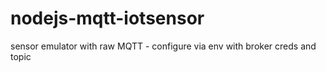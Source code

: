 # nodejs-mqtt-iotsensor
sensor emulator with raw MQTT - configure via env with broker creds and topic
